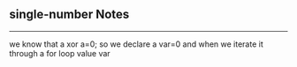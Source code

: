 <h2>single-number Notes</h2><hr>we know that a xor a=0;
so we declare a var=0
and when we iterate it through a for loop value var 